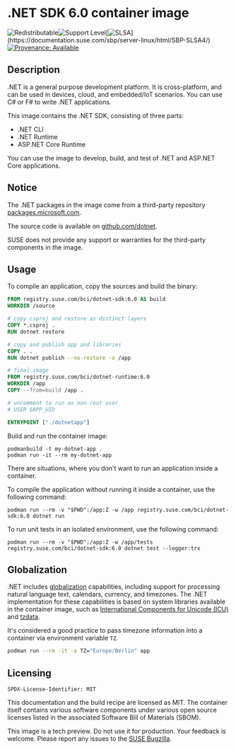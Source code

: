 # .NET SDK 6.0 container image

![Redistributable](https://img.shields.io/badge/Redistributable-Yes-green)![Support Level](https://img.shields.io/badge/Support_Level-techpreview-blue)[![SLSA](https://img.shields.io/badge/SLSA_(v1.0)-Build_L3-Green)](https://documentation.suse.com/sbp/server-linux/html/SBP-SLSA4/)
[![Provenance: Available](https://img.shields.io/badge/Provenance-Available-Green)](https://documentation.suse.com/container/all/html/Container-guide/index.html#container-verify)

## Description

.NET is a general purpose development platform.
It is cross-platform, and can be used in devices, cloud, and embedded/IoT scenarios.
You can use C# or F# to write .NET applications.

This image contains the .NET SDK, consisting of three parts:

- .NET CLI
- .NET Runtime
- ASP.NET Core Runtime

You can use the image to develop, build, and test of .NET and ASP.NET Core applications.

## Notice

The .NET packages in the image come from a third-party repository 
[packages.microsoft.com](https://packages.microsoft.com).

The source code is available on [github.com/dotnet](https://github.com/dotnet).

SUSE does not provide any support or warranties for the third-party components in the image.

## Usage

To compile an application, copy the sources and build the binary:

```Dockerfile
FROM registry.suse.com/bci/dotnet-sdk:6.0 AS build
WORKDIR /source

# copy csproj and restore as distinct layers
COPY *.csproj .
RUN dotnet restore

# copy and publish app and libraries
COPY . .
RUN dotnet publish --no-restore -o /app

# final image
FROM registry.suse.com/bci/dotnet-runtime:6.0
WORKDIR /app
COPY --from=build /app .

# uncomment to run as non-root user
# USER $APP_UID

ENTRYPOINT ["./dotnetapp"]
```

Build and run the container image:

```ShellSession
podmanbuild -t my-dotnet-app .
podman run -it --rm my-dotnet-app
```

There are situations, where you don't want to run an application inside a container.

To compile the application without running it inside a container, use the following command:

```ShellSession
podman run --rm -v "$PWD":/app:Z -w /app registry.suse.com/bci/dotnet-sdk:6.0 dotnet run
```

To run unit tests in an isolated environment, use the following command:

```ShellSession
podman run --rm -v "$PWD":/app:Z -w /app/tests registry.suse.com/bci/dotnet-sdk:6.0 dotnet test --logger:trx
```

## Globalization

.NET includes [globalization](https://learn.microsoft.com/dotnet/core/extensions/globalization-and-localization) capabilities, including support for processing natural language text, calendars, currency, and timezones. The .NET implementation for these capabilities is based on system libraries available in the container image, such as [International Components for Unicode (ICU)](https://icu.unicode.org/) and [tzdata](https://wikipedia.org/wiki/Tz_database).

It's considered a good practice to pass timezone information into a container via environment variable `TZ`.

```bash
podman run --rm -it -e TZ="Europe/Berlin" app
```

## Licensing

`SPDX-License-Identifier: MIT`

This documentation and the build recipe are licensed as MIT.
The container itself contains various software components under various open source licenses listed in the associated
Software Bill of Materials (SBOM).

This image is a tech preview. Do not use it for production.
Your feedback is welcome.
Please report any issues to the [SUSE Bugzilla](https://bugzilla.suse.com/enter_bug.cgi?product=SUSE%20Linux%20Enterprise%20Base%20Container%20Images).
